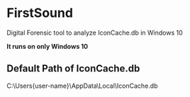 # FirstSound
Digital Forensic tool to analyze IconCache.db in Windows 10

**It runs on only Windows 10**

## Default Path of IconCache.db
C:\Users\{user-name}\AppData\Local\IconCache.db
